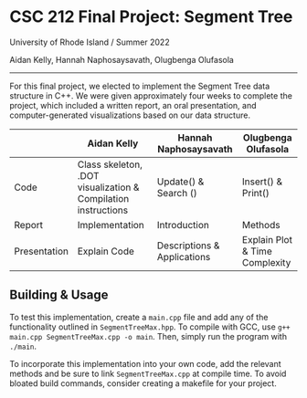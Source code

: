 # CSC 212 Final Project: Segment Tree

University of Rhode Island / Summer 2022

Aidan Kelly, Hannah Naphosaysavath, Olugbenga Olufasola

---

For this final project, we elected to implement the Segment Tree data structure in C++. We were given approximately four weeks to complete the project, which included a written report, an oral presentation, and computer-generated visualizations based on our data structure.

| | Aidan Kelly | Hannah Naphosaysavath | Olugbenga Olufasola |
| ----------- | ----------- | ----------- | ----------- |
| Code | Class skeleton, .DOT visualization & Compilation instructions | Update() & Search () | Insert() & Print() |
| Report | Implementation | Introduction | Methods |
| Presentation | Explain Code | Descriptions & Applications | Explain Plot & Time Complexity |

## Building & Usage
To test this implementation, create a `main.cpp` file and add any of the functionality outlined in `SegmentTreeMax.hpp`. To compile with GCC, use `g++ main.cpp SegmentTreeMax.cpp -o main`. Then, simply run the program with `./main`.

To incorporate this implementation into your own code, add the relevant methods and be sure to link `SegmentTreeMax.cpp` at compile time. To avoid bloated build commands, consider creating a makefile for your project.
